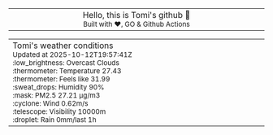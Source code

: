 
<div align="center">
<table>
<tbody>
<td align="center">
<img width="2000" height="0"><br>
Hello, this is Tomi's github 👋<br>
<sup>Built with ❤️, GO & Github Actions</sup><br>
<img width="2000" height="0">
</td>
</tbody>
</table>
</div>
<table>
<tbody>
<td align="left">
<img width="2000" height="0"><br>
Tomi's weather conditions<br>
<sup>Updated at 2025-10-12T19:57:41Z</sup><br>
<sup>:low_brightness: Overcast Clouds</sup><br>
<sup>:thermometer: Temperature 27.43 </sup><br>
<sup>:thermometer: Feels like 31.99</sup><br>
<sup>:sweat_drops: Humidity 90%</sup><br>
<sup>:mask: PM2.5 27.21 μg/m3</sup><br>
<sup>:cyclone: Wind 0.62m/s </sup><br>
<sup>:telescope: Visibility 10000m </sup><br>
<sup>:droplet: Rain 0mm/last 1h </sup><br>
<img width="2000" height="0">
</td>
<td align="left">
<img width="2000" height="0"><br>
<br>
<img width="2000" height="0">
</td>
</tbody>
</table>
</div>
    